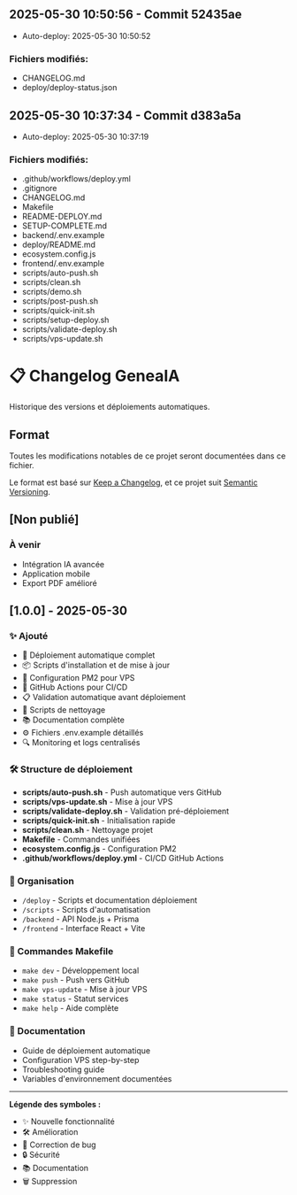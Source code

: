 
## 2025-05-30 10:50:56 - Commit 52435ae

- Auto-deploy: 2025-05-30 10:50:52

### Fichiers modifiés:
- CHANGELOG.md
- deploy/deploy-status.json


## 2025-05-30 10:37:34 - Commit d383a5a

- Auto-deploy: 2025-05-30 10:37:19

### Fichiers modifiés:
- .github/workflows/deploy.yml
- .gitignore
- CHANGELOG.md
- Makefile
- README-DEPLOY.md
- SETUP-COMPLETE.md
- backend/.env.example
- deploy/README.md
- ecosystem.config.js
- frontend/.env.example
- scripts/auto-push.sh
- scripts/clean.sh
- scripts/demo.sh
- scripts/post-push.sh
- scripts/quick-init.sh
- scripts/setup-deploy.sh
- scripts/validate-deploy.sh
- scripts/vps-update.sh

# 📋 Changelog GeneaIA

Historique des versions et déploiements automatiques.

## Format

Toutes les modifications notables de ce projet seront documentées dans ce fichier.

Le format est basé sur [Keep a Changelog](https://keepachangelog.com/fr/1.0.0/),
et ce projet suit [Semantic Versioning](https://semver.org/spec/v2.0.0.html).

## [Non publié]

### À venir
- Intégration IA avancée
- Application mobile
- Export PDF amélioré

## [1.0.0] - 2025-05-30

### ✨ Ajouté
- 🚀 Déploiement automatique complet
- 📦 Scripts d'installation et de mise à jour
- 🔧 Configuration PM2 pour VPS
- 🤖 GitHub Actions pour CI/CD
- 📋 Validation automatique avant déploiement
- 🧹 Scripts de nettoyage
- 📚 Documentation complète
- ⚙️ Fichiers .env.example détaillés
- 🔍 Monitoring et logs centralisés

### 🛠️ Structure de déploiement
- **scripts/auto-push.sh** - Push automatique vers GitHub
- **scripts/vps-update.sh** - Mise à jour VPS
- **scripts/validate-deploy.sh** - Validation pré-déploiement
- **scripts/quick-init.sh** - Initialisation rapide
- **scripts/clean.sh** - Nettoyage projet
- **Makefile** - Commandes unifiées
- **ecosystem.config.js** - Configuration PM2
- **.github/workflows/deploy.yml** - CI/CD GitHub Actions

### 📁 Organisation
- `/deploy` - Scripts et documentation déploiement
- `/scripts` - Scripts d'automatisation
- `/backend` - API Node.js + Prisma
- `/frontend` - Interface React + Vite

### 🔧 Commandes Makefile
- `make dev` - Développement local
- `make push` - Push vers GitHub
- `make vps-update` - Mise à jour VPS
- `make status` - Statut services
- `make help` - Aide complète

### 📖 Documentation
- Guide de déploiement automatique
- Configuration VPS step-by-step
- Troubleshooting guide
- Variables d'environnement documentées

---

**Légende des symboles :**
- ✨ Nouvelle fonctionnalité
- 🛠️ Amélioration
- 🐛 Correction de bug
- 🔒 Sécurité
- 📚 Documentation
- 🗑️ Suppression